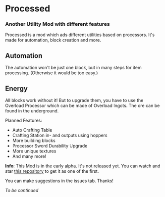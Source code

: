 # Processed
### Another Utility Mod with different features

Processed is a mod which ads different utilities based on processors. It's made for automation, block creation and more. 

## Automation
The automation won't be just one block, but in many steps for item processing. (Otherwise it would be too easy.)

## Energy
All blocks work without it! But to upgrade them, you have to use the Overload Processor which can be made of Overload Ingots. The ore can be found in the underground.

Planned Features:
- Auto Crafting Table
- Crafting Station in- and outputs using hoppers
- More building blocks
- Processor Sword Durability Upgrade
- More unique textures
- And many more!

**Info**: This Mod is in the early alpha. It's not released yet. You can watch and star [this repository](https://github.com/processed/processed) to get it as one of the first.

You can make suggestions in the issues tab. Thanks!

_To be continued_